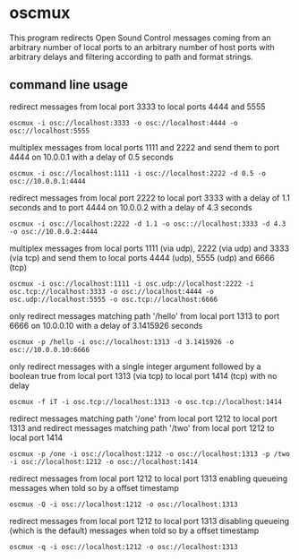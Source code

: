 # oscmux

This program redirects Open Sound Control messages coming from an arbitrary number of local ports to an arbitrary number of
host ports with arbitrary delays and filtering according to path and format strings.

## command line usage

redirect messages from local port 3333 to local ports 4444 and 5555

	oscmux -i osc://localhost:3333 -o osc://localhost:4444 -o osc://localhost:5555

multiplex messages from local ports 1111 and 2222 and send them to port 4444 on 10.0.0.1 with a delay of 0.5 seconds
	
	oscmux -i osc://localhost:1111 -i osc://localhost:2222 -d 0.5 -o osc://10.0.0.1:4444

redirect messages from local port 2222 to local port 3333 with a delay of 1.1 seconds and to port 4444 on 10.0.0.2 with a delay of 4.3 seconds

	oscmux -i osc://localhost:2222 -d 1.1 -o osc:://localhost:3333 -d 4.3 -o osc://10.0.0.2:4444

multiplex messages from local ports 1111 (via udp), 2222 (via udp) and 3333 (via tcp) and send them to local ports 4444 (udp), 5555 (udp) and 6666 (tcp)

	oscmux -i osc://localhost:1111 -i osc.udp://localhost:2222 -i osc.tcp://localhost:3333 -o osc://localhost:4444 -o osc.udp://localhost:5555 -o osc.tcp://localhost:6666

only redirect messages matching path '/hello' from local port 1313 to port 6666 on 10.0.0.10 with a delay of 3.1415926 seconds

	oscmux -p /hello -i osc://localhost:1313 -d 3.1415926 -o osc://10.0.0.10:6666

only redirect messages with a single integer argument followed by a boolean true from local port 1313 (via tcp) to local port 1414 (tcp) with no delay

	oscmux -f iT -i osc.tcp://localhost:1313 -o osc.tcp://localhost:1414

redirect messages matching path '/one' from local port 1212 to local port 1313 and redirect messages matching path '/two' from local port 1212 to local port 1414

	oscmux -p /one -i osc://localhost:1212 -o osc://localhost:1313 -p /two -i osc://localhost:1212 -o osc://localhost:1414

redirect messages from local port 1212 to local port 1313 enabling queueing messages when told so by a offset timestamp

	oscmux -Q -i osc://localhost:1212 -o osc://localhost:1313

redirect messages from local port 1212 to local port 1313 disabling queueing (which is the default) messages when told so by a offset timestamp

	oscmux -q -i osc://localhost:1212 -o osc://localhost:1313
